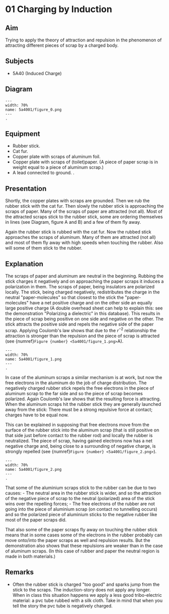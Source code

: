 # 01 Charging by Induction
  
## Aim   
 Trying to apply the theory of attraction and repulsion in the phenomenon of attracting different pieces of scrap by a charged body.    
  
## Subjects   
* 5A40 (Induced Charge)   

## Diagram
   
```{figure} figures/figure_0.png  
---  
width: 70%  
name: 5a4001/figure_0.png  
---  
. 
```

## Equipment
 *  Rubber stick. 
 *  Cat fur. 
 *  Copper plate with scraps of aluminum foil. 
 *  Copper plate with scraps of (toilet)paper. (A piece of paper scrap is in weight equal to a piece of aluminum scrap.) 
 *  A lead connected to ground. .
    
  
## Presentation   
Shortly, the copper plates with scraps are grounded. Then we rub the rubber stick with the cat fur. Then slowly the rubber stick is approaching the scraps of paper. Many of the scraps of paper are attracted (not all). Most of the attracted scraps stick to the rubber stick, some are ordering themselves in lines (see Diagram, figure A and B) and a few of them fly away.

Again the rubber stick is rubbed with the cat fur. Now the rubbed stick approaches the scraps of aluminum. Many of them are attracted (not all) and most of them fly away with high speeds when touching the rubber. Also will some of them stick to the rubber. 
  
## Explanation   
The scraps of paper and aluminum are neutral in the beginning. Rubbing the stick charges it negatively and on approaching the paper scraps it induces a polarization in them. The scraps of paper, being insulators are polarized locally. The stick, being charged negatively, redistributes the charge in the neutral "paper-molecules" so that closest to the stick the "paper-molecules" have a net positive charge and on the other side an equally large positive charge (A double overhead sheet can help to explain this: see the demonstration "Polarizing a dielectric" in this database). This results in the piece of scrap being positive on one side and negative on the other. The stick attracts the positive side and repels the negative side of the paper scrap. Applying Coulomb's law shows that due to the $r^{-2}$ relationship the attraction is stronger than the repulsion and the piece of scrap is attracted (see {numref}`Figure {number} <5a4001/figure_1.png>`A).

```{figure} figures/figure_1.png  
---  
width: 70%  
name: 5a4001/figure_1.png  
---  
. 
```

In case of the aluminum scraps a similar mechanism is at work, but now the free electrons in the aluminum do the job of charge distribution. The negatively charged rubber stick repels the free electrons in the piece of aluminum scrap to the far side and so the piece of scrap becomes polarized. Again Coulomb's law shows that the resulting force is attracting. When the aluminum scraps hit the rubber stick they are generally launched away from the stick: There must be a strong repulsive force at contact; charges have to be equal now.  

This can be explained in supposing that free electrons move from the surface of the rubber stick into the aluminum scrap (that is still positive on that side just before contact to the rubber rod) and locally the rubber is neutralized. The piece of scrap, having gained electrons now has a net negative charge and, being close to a surrounding of negative charge, is strongly repelled (see {numref}`Figure {number} <5a4001/figure_2.png>`).

```{figure} figures/figure_2.png  
---  
width: 70%  
name: 5a4001/figure_2.png  
---  
. 
```

That some of the aluminium scraps stick to the rubber can be due to two causes: - The neutral area in the rubber stick is wider, and so the attraction of the negative piece of scrap to the neutral (polarized) area of the stick wins over the repelling forces; - The free electrons of the rubber are not going into the piece of aluminium scrap (on contact no tunnelling occurs) and so the polarized piece of aluminium sticks to the negative rubber like most of the paper scraps did.

That also some of the paper scraps fly away on touching the rubber stick means that in some cases some of the electrons in the rubber probably can move onto/into the paper scraps as well and repulsion results. But the demonstration also shows that these repulsions are weaker than in the case of aluminum scraps. (In this case of rubber and paper the neutral region is made in both materials.) 
  
## Remarks
 *  Often the rubber stick is charged "too good" and sparks jump from the stick to the scraps. The induction-story does not apply any longer. When in class this situation happens we apply a less good tribo-electric material: a pvc tube rubbed with a silk cloth. Take in mind that when you tell the story the pvc tube is negatively charged. 
 <!-- *  There is a [tribo-electric series of materials](https://www.school-for-champions.com/science/static_materials.htm). -->
  